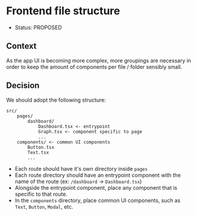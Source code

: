 # Frontend file structure

- Status: PROPOSED


## Context

As the app UI is becoming more complex, more groupings are necessary in order to keep the amount of components per file / folder sensibly small.


## Decision

We should adopt the following structure:
```
src/
    pages/
        dashboard/
            Dashboard.tsx <- entrypoint			  
            Graph.tsx <- component specific to page
            ...
    components/ <- common UI components
        Button.tsx
        Text.tsx
        ...
```

- Each route should have it's own directory inside `pages`
- Each route directory should have an entrypoint component with the name of the route (ex: `/dashboard` -> `Dashboard.tsx`)
- Alongside the entrypoint component, place any component that is specific to that route.
- In the `components` directory, place common UI components, such as `Text`, `Button`, `Modal`, etc.
